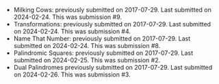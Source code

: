 * Milking Cows: previously submitted on 2017-07-29. Last submitted on 2024-02-24. This was submission #9.
* Transformations: previously submitted on 2017-07-29. Last submitted on 2024-02-24. This was submission #4.
* Name That Number: previously submitted on 2017-07-29. Last submitted on 2024-02-24. This was submission #8.
* Palindromic Squares: previously submitted on 2017-07-29. Last submitted on 2024-02-25. This was submission #2.
* Dual Palindromes previously submitted on 2017-07-29. Last submitted on 2024-02-26. This was submission #3.

